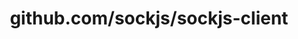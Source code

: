 ---
layout: post
title: github.com/sockjs/sockjs-client
categories: link
tags: [انگلیسی, گیت‌هاب, برنامه‌نویسی]
---